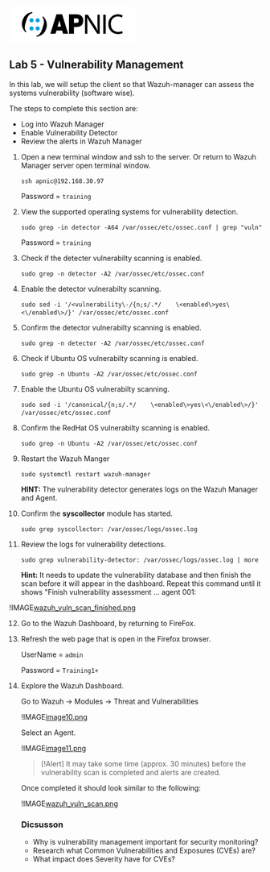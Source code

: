 ![](images/apnic_logo.png)

## Lab 5 - Vulnerability Management ##

In this lab, we will setup the client so that Wazuh-manager can assess the systems vulnerability (software wise).

The steps to complete this section are:
* Log into Wazuh Manager 
* Enable Vulnerability Detector
* Review the alerts in Wazuh Manager

1. Open a new terminal window and ssh to the server. Or return to Wazuh Manager server open terminal window. 

    ```
    ssh apnic@192.168.30.97
    ```

    Password = `training`

2. View the supported operating systems for vulnerability detection.

    ```
    sudo grep -in detector -A64 /var/ossec/etc/ossec.conf | grep "vuln"
    ```

    Password = `training`

3. Check if the detecter vulnerabilty scanning is enabled.

    ```
    sudo grep -n detector -A2 /var/ossec/etc/ossec.conf
    ```

4. Enable the detector vulnerabilty scanning.
    
    ```
    sudo sed -i '/<vulnerability\-/{n;s/.*/    \<enabled\>yes\<\/enabled\>/}' /var/ossec/etc/ossec.conf
    ```

5. Confirm the detector vulnerabilty scanning is enabled.

    ```
    sudo grep -n detector -A2 /var/ossec/etc/ossec.conf
    ```

6. Check if Ubuntu OS vulnerabilty scanning is enabled.

    ```
    sudo grep -n Ubuntu -A2 /var/ossec/etc/ossec.conf
    ```

7. Enable the Ubuntu OS vulnerabilty scanning.
    
    ```
    sudo sed -i '/canonical/{n;s/.*/    \<enabled\>yes\<\/enabled\>/}' /var/ossec/etc/ossec.conf
    ```

8. Confirm the RedHat OS vulnerabilty scanning is enabled.

    ```
    sudo grep -n Ubuntu -A2 /var/ossec/etc/ossec.conf
    ```


9. Restart the Wazuh Manger

    ```
    sudo systemctl restart wazuh-manager
    ```

    **HINT:** The vulnerability detector generates logs on the Wazuh Manager and Agent.

10. Confirm the **syscollector** module has started.

    ```
    sudo grep syscollector: /var/ossec/logs/ossec.log
    ```

11. Review the logs for vulnerability detections.

    ```
    sudo grep vulnerability-detector: /var/ossec/logs/ossec.log | more
    ```

    **Hint:** It needs to update the vulnerability database and then finish the scan before it will appear in the dashboard. Repeat this command until it shows "Finish vulnerability assessment ... agent 001: 

 !IMAGE[wazuh_vuln_scan_finished.png](instructions223075/wazuh_vuln_scan_finished.png)

12. Go to the Wazuh Dashboard, by returning to FireFox.


13. Refresh the web page that is open in the Firefox browser. 

    UserName = `admin`

    Password = `Training1+`

14. Explore the Wazuh Dashboard.

    Go to Wazuh -> Modules -> Threat and Vulnerabilities

    !IMAGE[image10.png](instructions223075/image10.png)

    Select an Agent.

    !IMAGE[image11.png](instructions223075/image11.png)

    >[!Alert] It may take some time (approx. 30 minutes) before the vulnerability scan is completed and alerts are created.

    Once completed it should look similar to the following:

    !IMAGE[wazuh_vuln_scan.png](instructions223075/wazuh_vuln_scan.png)

    ### Dicsusson ###
    <ul>
        <li>Why is vulnerability management important for security monitoring?
        <li>Research what Common Vulnerabilities and Exposures (CVEs) are?
        <li>What impact does Severity have for CVEs?    
    </ul>
